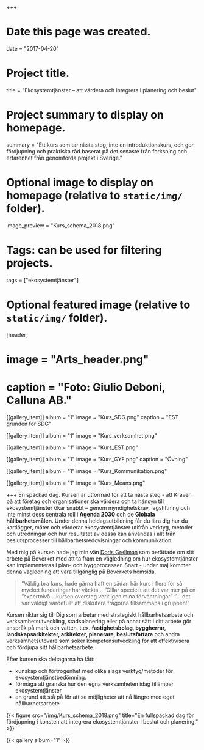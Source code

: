 +++
# Date this page was created.
date = "2017-04-20"

# Project title.
title = "Ekosystemtjänster – att värdera och integrera i planering och beslut"

# Project summary to display on homepage.
summary = "Ett kurs som tar nästa steg, inte en introduktionskurs, och ger fördjupning och praktiska råd baserat på det senaste från forksning och erfarenhet från genomförda projekt i Sverige."

# Optional image to display on homepage (relative to `static/img/` folder).
image_preview = "Kurs_schema_2018.png"

# Tags: can be used for filtering projects.
tags = ["ekosystemtjänster"]

# Optional featured image (relative to `static/img/` folder).
[header]
# image = "Arts_header.png"
# caption = "Foto: Giulio Deboni, Calluna AB."

[[gallery_item]]
album = "1"
image = "Kurs_SDG.png"
caption = "EST grunden för SDG"
    
[[gallery_item]]
album = "1"
image = "Kurs_verksamhet.png"

[[gallery_item]]
album = "1"
image = "Kurs_EST.png"

[[gallery_item]]
album = "1"
image = "Kurs_GYF.png"
caption = "Övning"

[[gallery_item]]
album = "1"
image = "Kurs_Kommunikation.png"

[[gallery_item]]
album = "1"
image = "Kurs_Means.png"



+++
En späckad dag. Kursen är utformad för att ta nästa steg - att
Kraven på att företag och organisationer ska värdera och ta hänsyn till ekosystemtjänster ökar snabbt – genom myndighetskrav, lagstiftning och inte minst dess centrala roll i **Agenda 2030** och de **Globala hållbarhetsmålen**. Under denna heldagsutbildning får du lära dig hur du kartlägger, mäter och värderar ekosystemtjänster utifrån verktyg, metoder och utredningar och hur resultatet av dessa kan användas i allt från beslutsprocesser till hållbarhetsredovisningar och kommunikation.

Med mig på kursen hade jag min vän [Doris Grellman](https://www.linkedin.com/in/doris-grellmann-3140b951/) som berättade om sitt arbete på Boverket med att ta fram en vägledning om hur ekosystemtjänster kan implementeras i plan- och byggprocesser. Snart  - under maj kommer denna vägledning att vara tillgänglig på Boverkets hemsida.

> ”Väldig bra kurs, hade gärna haft en sådan här kurs i flera för så mycket funderingar har väckts…
”Gillar speciellt att det var mer på en ”expertnivå… kursen översteg verkligen mina förväntningar”
”… det var väldigt värdefullt att diskutera frågorna tillsammans i gruppen!”

Kursen riktar sig till Dig som arbetar med strategiskt hållbarhetsarbete och verksamhetsutveckling, stadsplanering eller på annat sätt i ditt arbete gör anspråk på mark och vatten, t.ex. **fastighetsbolag, byggherrar, landskapsarkitekter, arkitekter, planerare, beslutsfattare** och andra verksamhetsutövare som söker kompetensutveckling för att effektivisera och fördjupa sitt hållbarhetsarbete.

Efter kursen ska deltagarna ha fått:

- kunskap och förtrogenhet med olika slags verktyg/metoder för ekosystemtjänstbedömning.
- förmåga att granska hur den egna verksamheten idag tillämpar ekosystemtjänster
- en grund att stå på för att se möjligheter att nå längre med eget hållbarhetsarbete

{{< figure src="/img/Kurs_schema_2018.png" title="En fullspäckad dag för fördjupning i konsten att integrera ekosystemtjänster i beslut och planering." >}}

{{< gallery album="1" >}}
